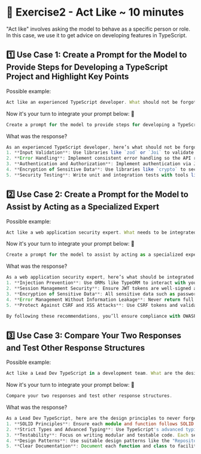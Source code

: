 # 📝 Exercise2 - Act Like ~ 10 minutes

"Act like" involves asking the model to behave as a specific person or role. In this case, we use it to get advice on developing features in TypeScript.

## 1️⃣ Use Case 1: Create a Prompt for the Model to Provide Steps for Developing a TypeScript Project and Highlight Key Points

Possible example:
```typescript
Act like an experienced TypeScript developer. What should not be forgotten when developing a secure API in TypeScript?
```

Now it's your turn to integrate your prompt below: 👀

```typescript
Create a prompt for the model to provide steps for developing a TypeScript project and highlight key points.
```

What was the response?
```typescript
As an experienced TypeScript developer, here’s what should not be forgotten when developing a secure API:
1. **Input Validation**: Use libraries like `zod` or `Joi` to validate incoming data and prevent SQL injection or other input-based attacks.
2. **Error Handling**: Implement consistent error handling so the API returns appropriate error messages without exposing sensitive information.
3. **Authentication and Authorization**: Implement authentication via JWT and ensure users have appropriate permissions to access routes.
4. **Encryption of Sensitive Data**: Use libraries like `crypto` to secure sensitive data, especially passwords, before storage.
5. **Security Testing**: Write unit and integration tests with tools like `Jest` to ensure your API is secure and functions as expected.
```

## 2️⃣ Use Case 2: Create a Prompt for the Model to Assist by Acting as a Specialized Expert

Possible example:
```typescript
Act like a web application security expert. What needs to be integrated into a TypeScript API to ensure compliance with OWASP standards?
```

Now it's your turn to integrate your prompt below: 👀
```typescript
Create a prompt for the model to assist by acting as a specialized expert.
```

What was the response?
```typescript
As a web application security expert, here’s what should be integrated into a TypeScript API for OWASP compliance:
1. **Injection Prevention**: Use ORMs like TypeORM to interact with your database and prevent SQL injection.
2. **Session Management Security**: Ensure JWT tokens are well-signed and have limited lifespan to prevent exploitation.
3. **Encryption of Sensitive Data**: All sensitive data such as passwords or personal information must be encrypted before storage.
4. **Error Management Without Information Leakage**: Never return full errors to end users. Use an error-handling middleware to return generic messages.
5. **Protect Against CSRF and XSS Attacks**: Use CSRF tokens and validate user input to prevent XSS attacks.

By following these recommendations, you’ll ensure compliance with OWASP’s best security practices.
```

## 3️⃣ Use Case 3: Compare Your Two Responses and Test Other Response Structures

Possible example:
```typescript
Act like a Lead Dev TypeScript in a development team. What are the design principles to never forget when creating a new service in TypeScript?
```

Now it's your turn to integrate your prompt below: 👀
```typescript
Compare your two responses and test other response structures.
```

What was the response?
```typescript
As a Lead Dev TypeScript, here are the design principles to never forget:
1. **SOLID Principles**: Ensure each module and function follows SOLID principles for maintainable and scalable code.
2. **Strict Types and Advanced Typing**: Use TypeScript's advanced typing features such as generics and union types to ensure code robustness.
3. **Testability**: Focus on writing modular and testable code. Each service should have unit and integration tests.
4. **Design Patterns**: Use suitable design patterns like the "Repository" pattern for database communication management.
5. **Clear Documentation**: Document each function and class to facilitate other developers’ work and ensure team consistency.
```

